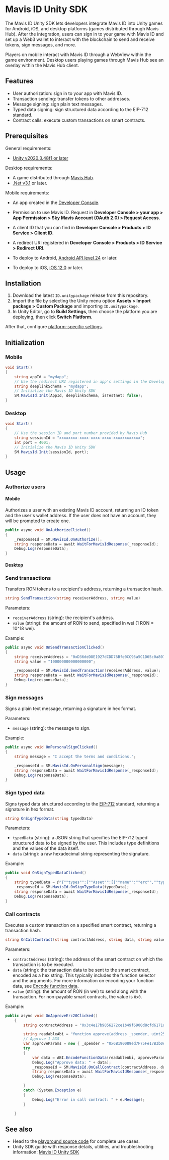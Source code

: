 # Mavis ID Unity SDK

The Mavis ID Unity SDK lets developers integrate Mavis ID into Unity games for Android, iOS, and desktop platforms (games distributed through Mavis Hub). After the integration, users can sign in to your game with Mavis ID and set up a Web3 wallet to interact with the blockchain to send and receive tokens, sign messages, and more. 

Players on mobile interact with Mavis ID through a WebView within the game environment. Desktop users playing games through Mavis Hub see an overlay within the Mavis Hub client.

## Features

* User authorization: sign in to your app with Mavis ID.
* Transaction sending: transfer tokens to other addresses.
* Message signing: sign plain text messages.
* Typed data signing: sign structured data according to the EIP-712 standard.
* Contract calls: execute custom transactions on smart contracts.

## Prerequisites

General requirements:

* [Unity v2020.3.48f1 or later](https://unity.com/download)

Desktop requirements:

* A game distributed through [Mavis Hub](https://hub.skymavis.com).
* [.Net v3.1](https://dotnet.microsoft.com/en-us/download/dotnet/3.1) or later.

Mobile requirements:

* An app created in the [Developer Console](https://developers.skymavis.com/console/applications/).
* Permission to use Mavis ID. Request in **Developer Console > your app > App Permission > Sky Mavis Account (OAuth 2.0) > Request Access**.
* A client ID that you can find in **Developer Console > Products > ID Service > Client ID**.
* A redirect URI registered in **Developer Console > Products > ID Service > Redirect URI**.

* To deploy to Android, [Android API level 24](https://developer.android.com/about/versions/nougat) or later.
* To deploy to iOS, [iOS 12.0](https://developer.apple.com/ios/) or later.

## Installation

1. Download the latest `ID.unitypackage` release from this repository.
2. Import the file by selecting the Unity menu option **Assets > Import package > Custom Package** and importing `ID.unitypackage`.
3. In Unity Editor, go to **Build Settings**, then choose the platform you are deploying, then click **Switch Platform**.

After that, configure [platform-specific settings](https://docs.skymavis.com/mavis/mavis-id/guides/unity-sdk#step-2-install-the-sdk).

## Initialization

### Mobile

```csharp
void Start()
{
    string appId = "mydapp";
    // Use the redirect URI registered in app's settings in the Developer Console
    string deeplinkSchema = "mydapp";
    // Initialize the Mavis ID Unity SDK
    SM.MavisId.Init(AppId, deeplinkSchema, isTestnet: false);
}
```

### Desktop

```csharp
void Start()
{
    // Use the session ID and port number provided by Mavis Hub
    string sessionId = "xxxxxxxx-xxxx-xxxx-xxxx-xxxxxxxxxxxx";
    int port = 4001;
    // Initialize the Mavis ID Unity SDK
    SM.MavisId.Init(sessionId, port);
}
```

## Usage

### Authorize users

#### Mobile

Authorizes a user with an existing Mavis ID account, returning an ID token and the user's wallet address. If the user does not have an account, they will be prompted to create one.

```csharp
public async void OnAuthorizeClicked()
{
    _responseId = SM.MavisId.OnAuthorize();
    string responseData = await WaitForMavisIdResponse(_responseId);
    Debug.Log(responseData);
}
```

#### Desktop



### Send transactions

Transfers RON tokens to a recipient's address, returning a transaction hash.

```csharp
string SendTransaction(string receiverAddress, string value)
```

Parameters:

* `receiverAddress` (string): the recipient's address.
* `value` (string): the amount of RON to send, specified in wei (1 RON = 10^18 wei).

Example:

```csharp
public async void OnSendTransactionClicked()
{
    string receiverAddress = "0xD36deD8E1927dCDD76Bfe0CC95a5C1D65c0a807a";
    string value = "100000000000000000";

    _responseId = SM.MavisId.SendTransaction(receiverAddress, value);
    string responseData = await WaitForMavisIdResponse(_responseId);
    Debug.Log(responseData);
}
```

### Sign messages

Signs a plain text message, returning a signature in hex format.

Parameters:

* `message` (string): the message to sign.

Example:

```csharp
public async void OnPersonalSignClicked()
{
    string message = "I accept the terms and conditions.";

    _responseId = SM.MavisId.OnPersonalSign(message);
    string responseData = await WaitForMavisIdResponse(_responseId);
    Debug.Log(responseData);
}
```

### Sign typed data

Signs typed data structured according to the [EIP-712](https://eips.ethereum.org/EIPS/eip-712) standard, returning a signature in hex format.

```csharp
string OnSignTypeData(string typedData)
```

Parameters:

* `typedData` (string): a JSON string that specifies the EIP-712 typed structured data to be signed by the user. This includes type definitions and the values of the data itself.
* `data` (string): a raw hexadecimal string representing the signature.

Example:

```csharp
public void OnSignTypedDataClicked()
{
    string typedData = @"{""types"":{""Asset"":[{""name"":""erc"",""type"":""uint8""},{""name"":""addr"",""type"":""address""},{""name"":""id"",""type"":""uint256""},{""name"":""quantity"",""type"":""uint256""}],""Order"":[{""name"":""maker"",""type"":""address""},{""name"":""kind"",""type"":""uint8""},{""name"":""assets"",""type"":""Asset[]""},{""name"":""expiredAt"",""type"":""uint256""},{""name"":""paymentToken"",""type"":""address""},{""name"":""startedAt"",""type"":""uint256""},{""name"":""basePrice"",""type"":""uint256""},{""name"":""endedAt"",""type"":""uint256""},{""name"":""endedPrice"",""type"":""uint256""},{""name"":""expectedState"",""type"":""uint256""},{""name"":""nonce"",""type"":""uint256""},{""name"":""marketFeePercentage"",""type"":""uint256""}],""EIP712Domain"":[{""name"":""name"",""type"":""string""},{""name"":""version"",""type"":""string""},{""name"":""chainId"",""type"":""uint256""},{""name"":""verifyingContract"",""type"":""address""}]}, ""domain"":{""name"":""MarketGateway"",""version"":""1"",""chainId"":2021,""verifyingContract"":""0xfff9ce5f71ca6178d3beecedb61e7eff1602950e""},""primaryType"":""Order"",""message"":{""maker"":""0xd761024b4ef3336becd6e802884d0b986c29b35a"",""kind"":""1"",""assets"":[{""erc"":""1"",""addr"":""0x32950db2a7164ae833121501c797d79e7b79d74c"",""id"":""2730069"",""quantity"":""0""}],""expiredAt"":""1721709637"",""paymentToken"":""0xc99a6a985ed2cac1ef41640596c5a5f9f4e19ef5"",""startedAt"":""1705984837"",""basePrice"":""500000000000000000"",""endedAt"":""0"",""endedPrice"":""0"",""expectedState"":""0"",""nonce"":""0"",""marketFeePercentage"":""425""}}";
    _responseId = SM.MavisId.OnSignTypeData(typedData);
    string responseData = await WaitForMavisIdResponse(_responseId);
    Debug.Log(responseData);
}
```

### Call contracts

Executes a custom transaction on a specified smart contract, returning a transaction hash.

```csharp
string OnCallContract(string contractAddress, string data, string value = "0x0")
```

Parameters:

* `contractAddress` (string): the address of the smart contract on which the transaction is to be executed.
* `data` (string): the transaction data to be sent to the smart contract, encoded as a hex string. This typically includes the function selector and the arguments. For more information on encoding your function data, see [Encode function data](https://docs.skymavis.com/mavis/mavis-id/guides/unity-sdk#encode-function-data).
* `value` (string): the amount of RON (in wei) to send along with the transaction. For non-payable smart contracts, the value is `0x0`.

Example:

```csharp
public async void OnApproveErc20Clicked()
    {
        string contractAddress = "0x3c4e17b9056272ce1b49f6900d8cfd6171a1869d";

        string readableAbi = "function approve(address _spender, uint256 _value)";
        // Approve 1 AXS
        var approveParams = new { _spender = "0x6B190089ed7F75Fe17B3b0A17F6ebd69f72c3F63", _value = 1000000000000000000 };
        try
        {
            var data = ABI.EncodeFunctionData(readableAbi, approveParams);
            Debug.Log("Approve data: " + data);
            _responseId = SM.MavisId.OnCallContract(contractAddress, data);
            string responseData = await WaitForMavisIdResponse(_responseId);
            Debug.Log(responseData);

        }
        catch (System.Exception e)
        {
            Debug.Log("Error in call contract: " + e.Message);
        }

    }
```

## See also

* Head to the [playground source code](https://github.com/axieinfinity/mavis-id-unity/blob/main/Assets/Example/ID.cs) for complete use cases.
* Unity SDK guide with response details, utilities, and troubleshooting information: [Mavis ID Unity SDK](https://docs.skymavis.com/mavis/mavis-id/guides/unity-sdk)
